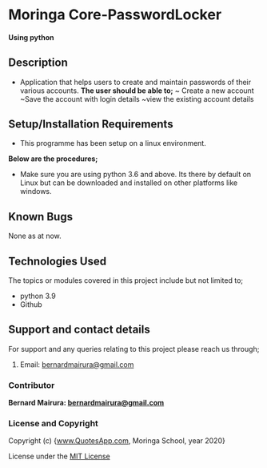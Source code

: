 <!--headings-->

# Moringa Core-PasswordLocker

#### Using python

## Description

* Application that helps users to create and maintain passwords of their various accounts.
**The user should be able to;**
~ Create a new account
~Save the account with login details
~view the existing account details

## Setup/Installation Requirements

* This programme has been setup on a linux environment.

**Below are the procedures;**
+  Make sure you are using python 3.6 and above. 
Its there by default on Linux but can be downloaded and installed on other platforms like windows.

## Known Bugs

None as at now.

## Technologies Used

The topics or modules covered in this project include but not limited to;

* python 3.9
* Github

## Support and contact details

For support and any queries relating to this project please reach us through;

1. Email: bernardmairura@gmail.com


### Contributor

 **Bernard Mairura: <bernardmairura@gmail.com>**
 

### License and Copyright

Copyright (c) {www.QuotesApp.com, Moringa School, year 2020}

License under the [MIT License](LICENSE)
